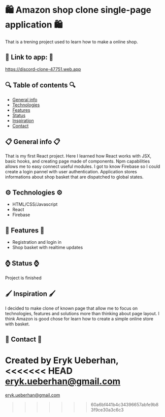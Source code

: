 # 🛍 Amazon shop clone single-page application 🛍 
That is a trening project used to learn how to make a online shop.

## 💢 Link to app: 💢
https://discord-clone-47751.web.app

## 🔍 Table of contents 🔍
* [General info](#general-info)
* [Technologies](#technologies)
* [Features](#features)
* [Status](#status)
* [Inspiration](#inspiration)
* [Contact](#contact)


## 📋 General info 📋
That is my first React project. Here I learned how React works with JSX, basic hooks, and creating page made of components.
Npm capabilities allows me to easy connect useful modules. I got to know Firebase so I could create a login pannel with user authentication.
Application stores informations about shop basket that are dispatched to global states.

## ⚙️ Technologies ⚙️
* HTML/CSS/Javascript
* React
* Firebase

## 🚀 Features 🚀
* Registration and login in
* Shop basket with realtime updates

## ⌚️ Status ⌚️
Project is finished

## 🖌 Inspiration 🖌
I decided to make clone of known page that allow me to focus on technologies, 
features and solutions more than thinking about page layout.
I think Amazon is good chose for learn how to create a simple online store with basket.

## 📧 Contact 📧
Created by Eryk Ueberhan,
<<<<<<< HEAD
eryk.ueberhan@gmail.com
=======
eryk.ueberhan@gmail.com
>>>>>>> 60a6bf441b4c34396657abfe9b83f9ce30a3c6c3
